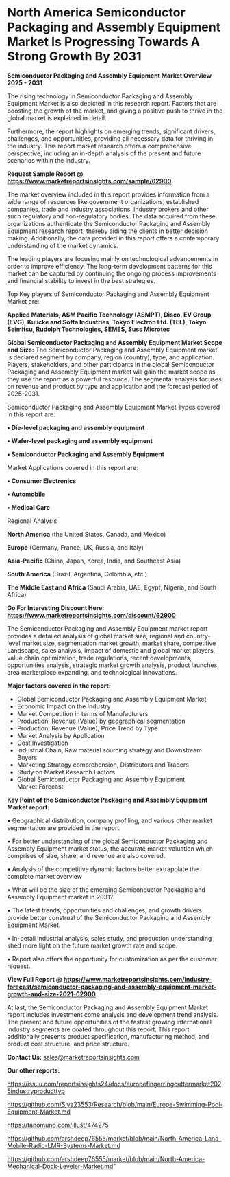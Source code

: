 # North America Semiconductor Packaging and Assembly Equipment Market Is Progressing Towards A Strong Growth By 2031

<Strong> Semiconductor Packaging and Assembly Equipment Market Overview 2025 - 2031</strong>

The rising technology in Semiconductor Packaging and Assembly Equipment Market is also depicted in this research report. Factors that are boosting the growth of the market, and giving a positive push to thrive in the global market is explained in detail.

Furthermore, the report highlights on emerging trends, significant drivers, challenges, and opportunities, providing all necessary data for thriving in the industry. This report market research offers a comprehensive perspective, including an in-depth analysis of the present and future scenarios within the industry.

<strong>Request Sample Report @ <a href=https://www.marketreportsinsights.com/sample/62900>https://www.marketreportsinsights.com/sample/62900</a></strong>

The market overview included in this report provides information from a wide range of resources like government organizations, established companies, trade and industry associations, industry brokers and other such regulatory and non-regulatory bodies. The data acquired from these organizations authenticate the Semiconductor Packaging and Assembly Equipment research report, thereby aiding the clients in better decision making. Additionally, the data provided in this report offers a contemporary understanding of the market dynamics.

The leading players are focusing mainly on technological advancements in order to improve efficiency. The long-term development patterns for this market can be captured by continuing the ongoing process improvements and financial stability to invest in the best strategies.

Top Key players of Semiconductor Packaging and Assembly Equipment Market are:

<strong>Applied Materials, ASM Pacific Technology (ASMPT), Disco, EV Group (EVG), Kulicke and Soffa Industries, Tokyo Electron Ltd. (TEL), Tokyo Seimitsu, Rudolph Technologies, SEMES, Suss Microtec</strong>

<strong><b>Global Semiconductor Packaging and Assembly Equipment Market Scope and Size:</b></strong>
The Semiconductor Packaging and Assembly Equipment market is declared segment by company, region (country), type, and application. Players, stakeholders, and other participants in the global Semiconductor Packaging and Assembly Equipment market will gain the market scope as they use the report as a powerful resource. The segmental analysis focuses on revenue and product by type and application and the forecast period of 2025-2031.

Semiconductor Packaging and Assembly Equipment Market Types covered in this report are:

<strong>• Die-level packaging and assembly equipment

• Wafer-level packaging and assembly equipment

• Semiconductor Packaging and Assembly Equipment</strong>

Market Applications covered in this report are:

<strong>• Consumer Electronics

• Automobile

• Medical Care</strong> 

Regional Analysis

<strong>North America</strong> (the United States, Canada, and Mexico)

<strong>Europe</strong> (Germany, France, UK, Russia, and Italy)

<strong>Asia-Pacific</strong> (China, Japan, Korea, India, and Southeast Asia)

<strong>South America</strong> (Brazil, Argentina, Colombia, etc.)

<strong>The Middle East and Africa</strong> (Saudi Arabia, UAE, Egypt, Nigeria, and South Africa)

<strong>Go For Interesting Discount Here: <a href=https://www.marketreportsinsights.com/discount/62900>https://www.marketreportsinsights.com/discount/62900</a></strong>

The Semiconductor Packaging and Assembly Equipment market report provides a detailed analysis of global market size, regional and country-level market size, segmentation market growth, market share, competitive Landscape, sales analysis, impact of domestic and global market players, value chain optimization, trade regulations, recent developments, opportunities analysis, strategic market growth analysis, product launches, area marketplace expanding, and technological innovations.

<strong><b>Major factors covered in the report:</b></strong>
<ul>
  <li>Global Semiconductor Packaging and Assembly Equipment Market </li>
  <li>Economic Impact on the Industry</li>
  <li>Market Competition in terms of Manufacturers</li>
  <li>Production, Revenue (Value) by geographical segmentation</li>
  <li>Production, Revenue (Value), Price Trend by Type</li>
  <li>Market Analysis by Application</li>
  <li>Cost Investigation</li>
  <li>Industrial Chain, Raw material sourcing strategy and Downstream Buyers</li>
  <li>Marketing Strategy comprehension, Distributors and Traders</li>
  <li>Study on Market Research Factors</li>
  <li>Global Semiconductor Packaging and Assembly Equipment Market Forecast</li>
</ul>

<strong><b>Key Point of the Semiconductor Packaging and Assembly Equipment Market report:</b></strong>

• Geographical distribution, company profiling, and various other market segmentation are provided in the report.

• For better understanding of the global Semiconductor Packaging and Assembly Equipment market status, the accurate market valuation which comprises of size, share, and revenue are also covered.

• Analysis of the competitive dynamic factors better extrapolate the complete market overview

• What will be the size of the emerging Semiconductor Packaging and Assembly Equipment market in 2031?

• The latest trends, opportunities and challenges, and growth drivers provide better construal of the Semiconductor Packaging and Assembly Equipment Market.

• In-detail industrial analysis, sales study, and production understanding shed more light on the future market growth rate and scope.

• Report also offers the opportunity for customization as per the customer request.

<strong><b>View Full Report @ <a href=https://www.marketreportsinsights.com/industry-forecast/semiconductor-packaging-and-assembly-equipment-market-growth-and-size-2021-62900>https://www.marketreportsinsights.com/industry-forecast/semiconductor-packaging-and-assembly-equipment-market-growth-and-size-2021-62900</a></b></strong>


At last, the Semiconductor Packaging and Assembly Equipment Market report includes investment come analysis and development trend analysis. The present and future opportunities of the fastest growing international industry segments are coated throughout this report. This report additionally presents product specification, manufacturing method, and product cost structure, and price structure.

<strong>Contact Us:</strong>
sales@marketreportsinsights.com

<strong>Our other reports:</strong>

<a href=https://issuu.com/reportsinsights24/docs/europefingerringcuttermarket2025industryproducttyp>https://issuu.com/reportsinsights24/docs/europefingerringcuttermarket2025industryproducttyp</a>

<a href=https://github.com/Siya23553/Research/blob/main/Europe-Swimming-Pool-Equipment-Market.md>https://github.com/Siya23553/Research/blob/main/Europe-Swimming-Pool-Equipment-Market.md</a>

<a href=https://tanomuno.com/illust/474275>https://tanomuno.com/illust/474275</a>

<a href=https://github.com/arshdeep76555/market/blob/main/North-America-Land-Mobile-Radio-LMR-Systems-Market.md>https://github.com/arshdeep76555/market/blob/main/North-America-Land-Mobile-Radio-LMR-Systems-Market.md</a>

<a href=https://github.com/arshdeep76555/market/blob/main/North-America-Mechanical-Dock-Leveler-Market.md>https://github.com/arshdeep76555/market/blob/main/North-America-Mechanical-Dock-Leveler-Market.md</a>"
